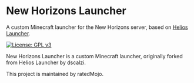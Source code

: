 # New Horizons Launcher

A custom Minecraft launcher for the New Horizons server, based on [Helios Launcher](https://github.com/dscalzi/HeliosLauncher).

[![License: GPL v3](https://img.shields.io/badge/License-GPLv3-blue.svg)](https://github.com/ThomasAsh/NewHorizonsLauncher/blob/master/LICENSE)

New Horizons Launcher is a custom Minecraft launcher, originally forked from Helios Launcher by dscalzi.

This project is maintained by ratedMojo.
